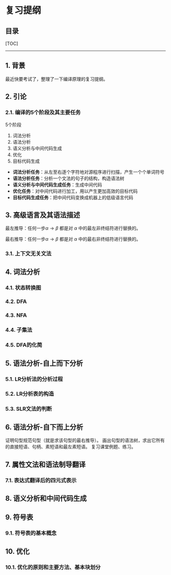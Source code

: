 复习提纲
===

目录
---

[TOC]

---

## 1. 背景

最近快要考试了，整理了一下编译原理的复习提纲。

## 2. 引论

### 2.1. 编译的5个阶段及其主要任务

5个阶段

1. 词法分析
2. 语法分析
3. 语义分析与中间代码生成
4. 优化
5. 目标代码生成

- **词法分析任务**：从左至右逐个字符地对源程序进行扫描，产生一个个单词符号
- **语法分析任务**：分析一个文法的句子的结构，构造语法树
- **语义分析与中间代码生成任务**：生成中间代码
- **优化任务**：对中间代码进行加工，用以产生更加高效的目标代码
- **目标代码生成任务**：把中间代码变换成机器上的低级语言代码

## 3. 高级语言及其语法描述

最左推导：任何一步$\alpha \to \beta$ 都是对 $\alpha$ 中的最左非终结符进行替换的。

最右推导：任何一步$\alpha \to \beta$ 都是对 $\alpha$ 中的最右非终结符进行替换的。


### 3.1. 上下文无关文法

## 4. 词法分析

### 4.1. 状态转换图

### 4.2. DFA

### 4.3. NFA

### 4.4. 子集法

### 4.5. DFA的化简

## 5. 语法分析-自上而下分析

### 5.1. LR分析法的分析过程

### 5.2. LR分析表的构造

### 5.3. SLR文法的判断

## 6. 语法分析-自下而上分析

证明句型规范句型（就是求该句型的最右推导）。
画出句型的语法树，求出它所有的直接短语、句柄、素短语和最左素短语。
复习课堂例题、练习。

## 7. 属性文法和语法制导翻译

### 7.1. 表达式翻译后的四元式表示

## 8. 语义分析和中间代码生成

## 9. 符号表

### 9.1. 符号表的基本概念

## 10. 优化

### 10.1. 优化的原则和主要方法、基本块划分
